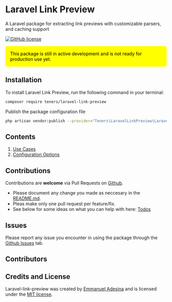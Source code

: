 # Laravel Link Preview
A Laravel package for extracting link previews with customizable parsers, and caching support

[![GitHub license](https://img.shields.io/github/license/Teners-net/laravel-link-preview)](https://github.com/Teners-net/laravel-link-preview/blob/main/LICENSE.md)

<div style="background-color: yellow; color: black; padding: 15px; border-radius: 5px;">
This package is still in active development and is not ready for production use yet.
</div>

## Installation
To install Laravel Link Preview, run the following command in your terminal:

```bash
composer require teners/laravel-link-preview
```

Publish the package configuration file
```bash
php artisan vendor:publish --provider="Teners\LaravelLinkPreview\LaravelLinkPreviewServiceProvider" --tag="link-preview-config"
```

## Contents
1. [Use Cases](docs/use-cases.md)
2. [Configuration Options](docs/configuration.md)

## Contributions
Contributions are **welcome** via Pull Requests on [Github](https://github.com/Teners-net/laravel-link-preview).
- Please document any change you made as neccesary in the [README.md](README.md).
- Pleas make only one pull request per feature/fix.
- See below for some ideas on what you can help with here: [Todos](TODO.md)

## Issues
Please report any issue you encounter in using the package through the [Github Issues](https://github.com/Teners-net/laravel-link-preview/issues) tab.


## Contributors

## Credits and License
Laravel-link-preview was created by [Emmanuel Adesina](https://teners.net/) and is licensed under the [MIT license](LICENSE.md).

